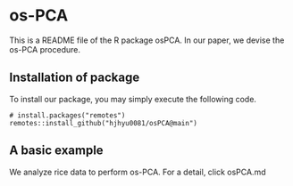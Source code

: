 # os-PCA
This is a README file of the R package osPCA. In our paper, we devise the os-PCA procedure.

## Installation of package
To install our package, you may simply execute the following code.
```
# install.packages("remotes")
remotes::install_github("hjhyu0081/osPCA@main")
```

## A basic example
We analyze rice data to perform os-PCA. For a detail, click osPCA.md
